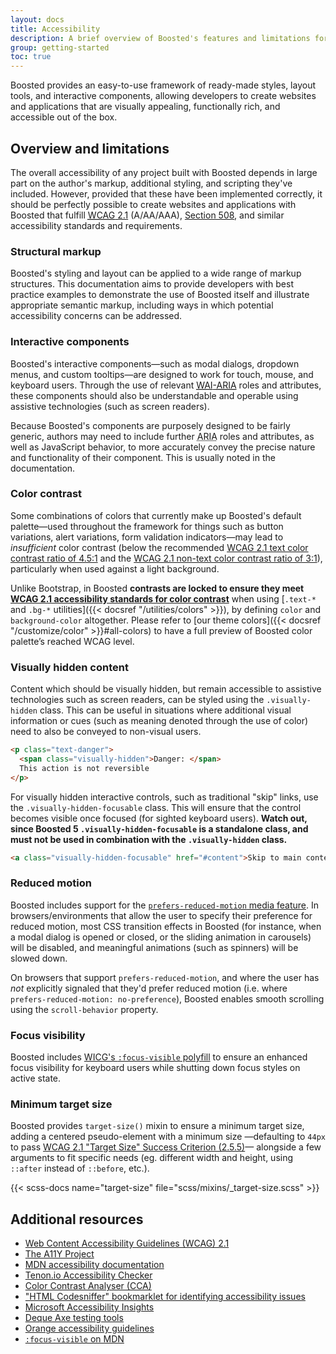```yaml
---
layout: docs
title: Accessibility
description: A brief overview of Boosted's features and limitations for the creation of accessible content.
group: getting-started
toc: true
---
```


Boosted provides an easy-to-use framework of ready-made styles, layout tools, and interactive components, allowing developers to create websites and applications that are visually appealing, functionally rich, and accessible out of the box.

## Overview and limitations

The overall accessibility of any project built with Boosted depends in large part on the author's markup, additional styling, and scripting they've included. However, provided that these have been implemented correctly, it should be perfectly possible to create websites and applications with Boosted that fulfill [<abbr title="Web Content Accessibility Guidelines">WCAG</abbr> 2.1](https://www.w3.org/TR/WCAG21/) (A/AA/AAA), [Section 508](https://www.section508.gov/), and similar accessibility standards and requirements.

### Structural markup

Boosted's styling and layout can be applied to a wide range of markup structures. This documentation aims to provide developers with best practice examples to demonstrate the use of Boosted itself and illustrate appropriate semantic markup, including ways in which potential accessibility concerns can be addressed.

### Interactive components

Boosted's interactive components—such as modal dialogs, dropdown menus, and custom tooltips—are designed to work for touch, mouse, and keyboard users. Through the use of relevant [<abbr title="Web Accessibility Initiative">WAI</abbr>-<abbr title="Accessible Rich Internet Applications">ARIA</abbr>](https://www.w3.org/WAI/standards-guidelines/aria/) roles and attributes, these components should also be understandable and operable using assistive technologies (such as screen readers).

Because Boosted's components are purposely designed to be fairly generic, authors may need to include further <abbr title="Accessible Rich Internet Applications">ARIA</abbr> roles and attributes, as well as JavaScript behavior, to more accurately convey the precise nature and functionality of their component. This is usually noted in the documentation.

### Color contrast

<!-- Boosted mod -->
Some combinations of colors that currently make up Boosted's default palette—used throughout the framework for things such as button variations, alert variations, form validation indicators—may lead to *insufficient* color contrast (below the recommended [WCAG 2.1 text color contrast ratio of 4.5:1](https://www.w3.org/TR/WCAG21/#contrast-minimum) and the [WCAG 2.1 non-text color contrast ratio of 3:1](https://www.w3.org/TR/WCAG21/#non-text-contrast)), particularly when used against a light background.

Unlike Bootstrap, in Boosted **contrasts are locked to ensure they meet [WCAG 2.1 accessibility standards for color contrast](https://www.w3.org/TR/WCAG21/#contrast-minimum)** when using [`.text-*` and `.bg-*` utilities]({{< docsref "/utilities/colors" >}}), by defining `color` and `background-color` altogether. Please refer to [our theme colors]({{< docsref "/customize/color" >}}#all-colors) to have a full preview of Boosted color palette’s reached WCAG level.
<!-- end mod -->

### Visually hidden content

Content which should be visually hidden, but remain accessible to assistive technologies such as screen readers, can be styled using the `.visually-hidden` class. This can be useful in situations where additional visual information or cues (such as meaning denoted through the use of color) need to also be conveyed to non-visual users.

```html
<p class="text-danger">
  <span class="visually-hidden">Danger: </span>
  This action is not reversible
</p>
```

For visually hidden interactive controls, such as traditional "skip" links, use the `.visually-hidden-focusable` class. This will ensure that the control becomes visible once focused (for sighted keyboard users). **Watch out, since Boosted 5 `.visually-hidden-focusable` is a standalone class, and must not be used in combination with the `.visually-hidden` class.**

```html
<a class="visually-hidden-focusable" href="#content">Skip to main content</a>
```

### Reduced motion

Boosted includes support for the [`prefers-reduced-motion` media feature](https://drafts.csswg.org/mediaqueries-5/#prefers-reduced-motion). In browsers/environments that allow the user to specify their preference for reduced motion, most CSS transition effects in Boosted (for instance, when a modal dialog is opened or closed, or the sliding animation in carousels) will be disabled, and meaningful animations (such as spinners) will be slowed down.

On browsers that support `prefers-reduced-motion`, and where the user has *not* explicitly signaled that they'd prefer reduced motion (i.e. where `prefers-reduced-motion: no-preference`), Boosted enables smooth scrolling using the `scroll-behavior` property.

### Focus visibility

Boosted includes [WICG's `:focus-visible` polyfill](https://github.com/WICG/focus-visible) to ensure an enhanced focus visibility for keyboard users while shutting down focus styles on active state.

### Minimum target size

Boosted provides `target-size()` mixin to ensure a minimum target size, adding a centered pseudo-element with a minimum size —defaulting to `44px` to pass [WCAG 2.1 "Target Size" Success Criterion (2.5.5)](https://www.w3.org/WAI/WCAG21/Understanding/target-size.html)— alongside a few arguments to fit specific needs (eg. different width and height, using `::after` instead of `::before`, etc.).

{{< scss-docs name="target-size" file="scss/mixins/_target-size.scss" >}}


## Additional resources

- [Web Content Accessibility Guidelines (WCAG) 2.1](https://www.w3.org/TR/WCAG21/)
- [The A11Y Project](https://www.a11yproject.com/)
- [MDN accessibility documentation](https://developer.mozilla.org/en-US/docs/Web/Accessibility)
- [Tenon.io Accessibility Checker](https://tenon.io/)
- [Color Contrast Analyser (CCA)](https://developer.paciellogroup.com/resources/contrastanalyser/)
- ["HTML Codesniffer" bookmarklet for identifying accessibility issues](https://github.com/squizlabs/HTML_CodeSniffer)
- [Microsoft Accessibility Insights](https://accessibilityinsights.io/)
- [Deque Axe testing tools](https://www.deque.com/axe/)
- [Orange accessibility guidelines](http://a11y-guidelines.orange.com/)
- [`:focus-visible` on MDN](https://developer.mozilla.org/en-US/docs/Web/CSS/:focus-visible)
